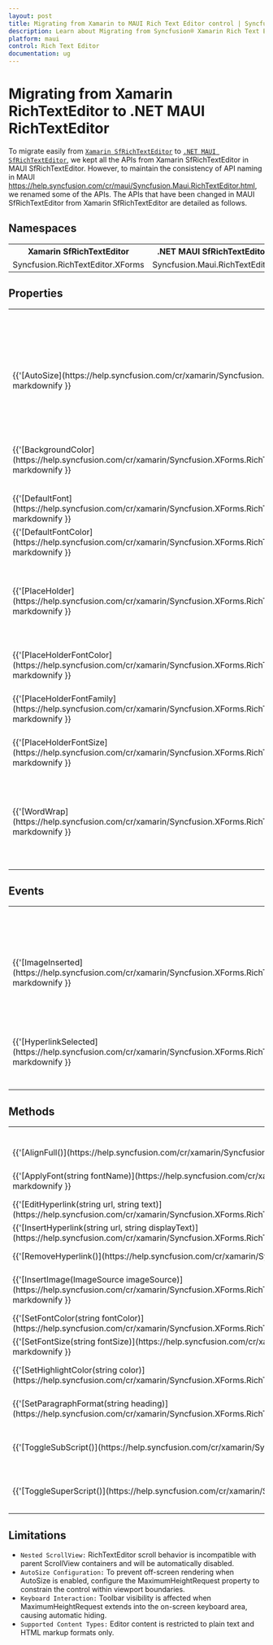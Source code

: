 ```yaml
---
layout: post
title: Migrating from Xamarin to MAUI Rich Text Editor control | Syncfusion®
description: Learn about Migrating from Syncfusion® Xamarin Rich Text Editor to Syncfusion® .NET MAUI Rich Text Editor control and more.
platform: maui 
control: Rich Text Editor
documentation: ug
---
```


# Migrating from Xamarin RichTextEditor to .NET MAUI RichTextEditor

To migrate easily from [`Xamarin SfRichTextEditor`](https://help.syncfusion.com/cr/xamarin/Syncfusion.XForms.RichTextEditor.html) to [`.NET MAUI SfRichTextEditor`](https://help.syncfusion.com/cr/maui/Syncfusion.Maui.RichTextEditor.html), we kept all the APIs from Xamarin SfRichTextEditor in MAUI SfRichTextEditor. However, to maintain the consistency of API naming in MAUI https://help.syncfusion.com/cr/maui/Syncfusion.Maui.RichTextEditor.html, we renamed some of the APIs. The APIs that have been changed in MAUI SfRichTextEditor from Xamarin SfRichTextEditor are detailed as follows.

## Namespaces 

<table>
    <tr>
        <th>Xamarin SfRichTextEditor</th>
        <th>.NET MAUI SfRichTextEditor</th>
    </tr>
    <tr>
        <td>Syncfusion.RichTextEditor.XForms</td>
        <td>Syncfusion.Maui.RichTextEditor</td>
    </tr>
</table>

## Properties

<table> 
    <tr>
        <th>Xamarin SfRichTextEditor</th>
        <th>.NET MAUI SfRichTextEditor</th>
        <th>Description</th>
    </tr>
    <tr>
        <td>{{'[AutoSize](https://help.syncfusion.com/cr/xamarin/Syncfusion.XForms.RichTextEditor.SfRichTextEditor.html#Syncfusion_XForms_RichTextEditor_SfRichTextEditor_AutoSize)'| markdownify }}</td>
        <td>EnableAutoSize</td>
        <td>Gets or sets a value indicating whether the editor should automatically resize based on its content.</td>
    </tr>
    <tr>
        <td>{{'[BackgroundColor](https://help.syncfusion.com/cr/xamarin/Syncfusion.XForms.RichTextEditor.SfRichTextEditor.html#Syncfusion_XForms_RichTextEditor_SfRichTextEditor_BackgroundColor)'| markdownify }}</td>
        <td>EditorBackgroundColor</td>
        <td>Gets or sets the background color of the editor's content area.</td>
    </tr>
    <tr>
        <td>{{'[DefaultFont](https://help.syncfusion.com/cr/xamarin/Syncfusion.XForms.RichTextEditor.SfRichTextEditor.html#Syncfusion_XForms_RichTextEditor_SfRichTextEditor_DefaultFont)'| markdownify }}</td>
        <td>DefaultFontFamily</td>
        <td>Gets or sets the default font family.</td>
    </tr>
    <tr>
        <td>{{'[DefaultFontColor](https://help.syncfusion.com/cr/xamarin/Syncfusion.XForms.RichTextEditor.SfRichTextEditor.html#Syncfusion_XForms_RichTextEditor_SfRichTextEditor_DefaultFontColor)'| markdownify }}</td>
        <td>DefaultTextColor</td>
        <td>Gets or sets the default text color.</td>
    </tr>
    <tr>
        <td>{{'[PlaceHolder](https://help.syncfusion.com/cr/xamarin/Syncfusion.XForms.RichTextEditor.SfRichTextEditor.html#Syncfusion_XForms_RichTextEditor_SfRichTextEditor_PlaceHolder)'| markdownify }}</td>
        <td>Placeholder</td>
        <td>Gets or sets the placeholder text that is displayed when the editor is empty.</td>
    </tr>
    <tr>
        <td>{{'[PlaceHolderFontColor](https://help.syncfusion.com/cr/xamarin/Syncfusion.XForms.RichTextEditor.SfRichTextEditor.html#Syncfusion_XForms_RichTextEditor_SfRichTextEditor_PlaceHolderFontColor)'| markdownify }}</td>
        <td>PlaceholderColor</td>
        <td>Gets or sets the value for place holder font color.</td>
    </tr>
    <tr>
        <td>{{'[PlaceHolderFontFamily](https://help.syncfusion.com/cr/xamarin/Syncfusion.XForms.RichTextEditor.SfRichTextEditor.html#Syncfusion_XForms_RichTextEditor_SfRichTextEditor_PlaceHolderFontFamily)'| markdownify }}</td>
        <td>PlaceholderFontFamily</td>
        <td>Gets or sets the value for place holder font family.</td>
    </tr>
    <tr>
        <td>{{'[PlaceHolderFontSize](https://help.syncfusion.com/cr/xamarin/Syncfusion.XForms.RichTextEditor.SfRichTextEditor.html#Syncfusion_XForms_RichTextEditor_SfRichTextEditor_PlaceHolderFontSize)'| markdownify }}</td>
        <td>PlaceholderFontSize</td>
        <td>Gets or sets the value for place holder font size.</td>
    </tr>
    <tr>
        <td>{{'[WordWrap](https://help.syncfusion.com/cr/xamarin/Syncfusion.XForms.RichTextEditor.SfRichTextEditor.html#Syncfusion_XForms_RichTextEditor_SfRichTextEditor_PlaceHolderFontSize)'| markdownify }}</td>
        <td>EnableWordWrap</td>
        <td>Gets or sets the word-wrap that allows long words to be able to be broken and wrap onto the next line.</td>
    </tr>
</table>

## Events

<table>
    <tr>
        <th>Xamarin SfRichTextEditor</th>
        <th>.NET MAUI SfRichTextEditor</th>
        <th>Description</th>
    </tr>
    <tr>
        <td>{{'[ImageInserted](https://help.syncfusion.com/cr/xamarin/Syncfusion.XForms.RichTextEditor.SfRichTextEditor.html#Syncfusion_XForms_RichTextEditor_SfRichTextEditor_ImageRequest)'| markdownify }}</td>
        <td>ImageRequested</td>
        <td>Occurs when an image is about to be inserted, allowing for customization of the image source.</td>
    </tr>
    <tr>
        <td>{{'[HyperlinkSelected](https://help.syncfusion.com/cr/xamarin/Syncfusion.XForms.RichTextEditor.SfRichTextEditor.html#Syncfusion_XForms_RichTextEditor_SfRichTextEditor_ImageInserted)'| markdownify }}</td>
        <td>HyperlinkClicked</td>
        <td>Occurs when a hyperlink is tapped, allowing for custom actions to be performed.</td>
    </tr>
</table>

## Methods

<table>
    <tr>
        <th>Xamarin SfRichTextEditor</th>
        <th>.NET MAUI SfRichTextEditor</th>
        <th>Description</th>
    </tr>
    <tr>
        <td>{{'[AlignFull()](https://help.syncfusion.com/cr/xamarin/Syncfusion.XForms.RichTextEditor.SfRichTextEditor.html#Syncfusion_XForms_RichTextEditor_SfRichTextEditor_AlignFull)'| markdownify }}</td>
        <td>AlignJustify()</td>
        <td>Justifies the paragraph.</td>
    </tr>
    <tr>
        <td>{{'[ApplyFont(string fontName)](https://help.syncfusion.com/cr/xamarin/Syncfusion.XForms.RichTextEditor.SfRichTextEditor.html#Syncfusion_XForms_RichTextEditor_SfRichTextEditor_ApplyFont_System_String_)'| markdownify }}</td>
        <td>ApplyFontFamily(string fontName)</td>
        <td>JApplies the specified font family.</td>
    </tr>
    <tr>
        <td>{{'[EditHyperlink(string url, string text)](https://help.syncfusion.com/cr/xamarin/Syncfusion.XForms.RichTextEditor.SfRichTextEditor.html#Syncfusion_XForms_RichTextEditor_SfRichTextEditor_EditHyperlink_System_String_System_String_)'| markdownify }}</td>
        <td>EditHyperlink(string text, string oldUrl, string newUrl)</td>
        <td>Edits the hyperlink.</td>
    </tr>
    <tr>
        <td>{{'[InsertHyperlink(string url, string displayText)](https://help.syncfusion.com/cr/xamarin/Syncfusion.XForms.RichTextEditor.SfRichTextEditor.html#Syncfusion_XForms_RichTextEditor_SfRichTextEditor_InsertHyperlink_System_String_System_String_)'| markdownify }}</td>
        <td>InsertHyperlink(string displayText, string Url)</td>
        <td>Inserts the hyperlink.</td>
    </tr>
    <tr>
        <td>{{'[RemoveHyperlink()](https://help.syncfusion.com/cr/xamarin/Syncfusion.XForms.RichTextEditor.SfRichTextEditor.html#Syncfusion_XForms_RichTextEditor_SfRichTextEditor_RemoveHyperlink)'| markdownify }}</td>
        <td>RemoveHyperlink(string text, string Url)</td>
        <td>Removes the hyperlink.</td>
    </tr>
    <tr>
        <td>{{'[InsertImage(ImageSource imageSource)](https://help.syncfusion.com/cr/xamarin/Syncfusion.XForms.RichTextEditor.SfRichTextEditor.html#Syncfusion_XForms_RichTextEditor_SfRichTextEditor_InsertImage_Syncfusion_XForms_RichTextEditor_ImageSource_)'| markdownify }}</td>
        <td>InsertImage(SfRichTextEditorImageSource imageSource)</td>
        <td>Inserts the specified image into the SfRichTextEditor.</td>
    </tr>
    <tr>
        <td>{{'[SetFontColor(string fontColor)](https://help.syncfusion.com/cr/xamarin/Syncfusion.XForms.RichTextEditor.SfRichTextEditor.html#Syncfusion_XForms_RichTextEditor_SfRichTextEditor_SetFontColor_System_String_)'| markdownify }}</td>
        <td>ApplyTextColor(Color textColor)</td>
        <td>Apply the text color.</td>
    </tr>
    <tr>
        <td>{{'[SetFontSize(string fontSize)](https://help.syncfusion.com/cr/xamarin/Syncfusion.XForms.RichTextEditor.SfRichTextEditor.html#Syncfusion_XForms_RichTextEditor_SfRichTextEditor_SetFontSize_System_String_)'| markdownify }}</td>
        <td>ApplyFontSize(double fontSize)</td>
        <td>Apply the font size.</td>
    </tr>
    <tr>
        <td>{{'[SetHighlightColor(string color)](https://help.syncfusion.com/cr/xamarin/Syncfusion.XForms.RichTextEditor.SfRichTextEditor.html#Syncfusion_XForms_RichTextEditor_SfRichTextEditor_SetHighlightColor_System_String_)'| markdownify }}</td>
        <td>ApplyHighlightColor(Color highlightColor)</td>
        <td>Highlights the background color.</td>
    </tr>
    <tr>
        <td>{{'[SetParagraphFormat(string heading)](https://help.syncfusion.com/cr/xamarin/Syncfusion.XForms.RichTextEditor.SfRichTextEditor.html#Syncfusion_XForms_RichTextEditor_SfRichTextEditor_SetParagraphFormat_System_String_)'| markdownify }}</td>
        <td>ApplyParagraphFormat(RichTextEditorParagraphFormat format)</td>
        <td>Apply the paragraph formatting style.</td>
    </tr>
    <tr>
        <td>{{'[ToggleSubScript()](https://help.syncfusion.com/cr/xamarin/Syncfusion.XForms.RichTextEditor.SfRichTextEditor.html#Syncfusion_XForms_RichTextEditor_SfRichTextEditor_ToggleSubScript)'| markdownify }}</td>
        <td>ToggleSubscript()</td>
        <td>Toggles the selected text as sub script format.</td>
    </tr>
    <tr>
        <td>{{'[ToggleSuperScript()](https://help.syncfusion.com/cr/xamarin/Syncfusion.XForms.RichTextEditor.SfRichTextEditor.html#Syncfusion_XForms_RichTextEditor_SfRichTextEditor_ToggleSuperScript)'| markdownify }}</td>
        <td>ToggleSuperscript()</td>
        <td>Toggles the selected text as super script format.</td>
    </tr>
</table>


## Limitations

* `Nested ScrollView:` RichTextEditor scroll behavior is incompatible with parent ScrollView containers and will be automatically disabled.
* `AutoSize Configuration:` To prevent off-screen rendering when AutoSize is enabled, configure the MaximumHeightRequest property to constrain the control within viewport boundaries.
* `Keyboard Interaction:` Toolbar visibility is affected when MaximumHeightRequest extends into the on-screen keyboard area, causing automatic hiding.
* `Supported Content Types:` Editor content is restricted to plain text and HTML markup formats only.

